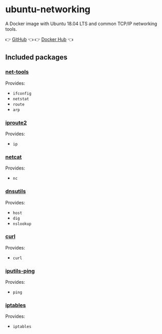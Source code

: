 # ubuntu-networking

A Docker image with Ubuntu 18.04 LTS and common TCP/IP networking tools.

👉 [GitHub](https://github.com/weibeld/docker-ubuntu-networking) 👈  👉 [Docker Hub](https://hub.docker.com/r/weibeld/ubuntu-networking) 👈 

## Included packages

### [net-tools](https://wiki.linuxfoundation.org/networking/net-tools)

Provides:

- `ifconfig`
- `netstat`
- `route`
- `arp`

### [iproute2](https://wiki.linuxfoundation.org/networking/iproute2)

Provides:
- `ip`

### [netcat](https://packages.ubuntu.com/bionic/netcat)

Provides:

- `nc`

### [dnsutils](https://packages.ubuntu.com/bionic/dnsutils)

Provides:

- `host`
- `dig`
- `nslookup`

### [curl](https://packages.ubuntu.com/bionic/curl)

Provides:

- `curl`

### [iputils-ping](https://packages.ubuntu.com/bionic/iputils-ping)

Provides:

- `ping`

### [iptables](https://netfilter.org/)

Provides:

- `iptables`

